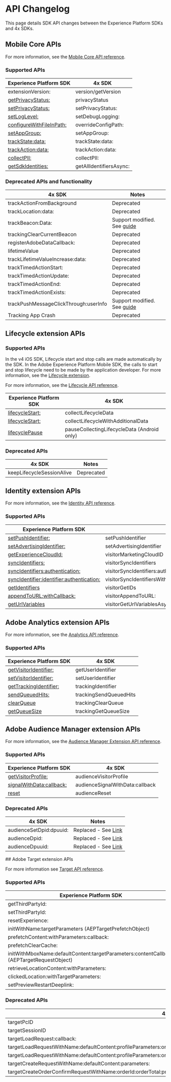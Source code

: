 # API Changelog

This page details SDK API changes between the Experience Platform SDKs and 4x SDKs.

## Mobile Core APIs

For more information, see the [Mobile Core API reference](../../base-extensions/mobile-core/api-reference.md).

### Supported APIs

| Experience Platform SDK | 4x SDK |
|---|---|
| extensionVersion: | version/getVersion |
| [getPrivacyStatus:](../privacy-and-gdpr.md#getprivacystatus) | privacyStatus |
| [setPrivacyStatus:](../privacy-and-gdpr.md#setprivacystatus) | setPrivacyStatus: |
| [setLogLevel:](../../base-extensions/mobile-core/api-reference.md#setloglevel) | setDebugLogging: |
| [configureWithFileInPath:](../../base-extensions/mobile-core/configuration/api-reference.md/#configurewithfileinpath) | overrideConfigPath: |
| [setAppGroup:](../../base-extensions/mobile-core/api-reference.md#setappgroup) | setAppGroup: |
| [trackState:data:](../../base-extensions/mobile-core/api-reference.md#trackstate) | trackState:data: |
| [trackAction:data:](../../base-extensions/mobile-core/api-reference.md#trackaction) | trackAction:data: |
| [collectPII:](../../base-extensions/mobile-core/api-reference.md#collectpii) | collectPII: |
| [getSdkIdentities:](../../base-extensions/mobile-core/identity/api-reference.md#getsdkidentities) | getAllIdentifiersAsync: |

### Deprecated APIs and functionality

| 4x SDK | Notes |
|---|---|
| trackActionFromBackground | Deprecated |
| trackLocation:data: | Deprecated |
| trackBeacon:Data: | Support modified. See [guide](../../solution-extensions/adobe-analytics/track-beacon.md) |
| trackingClearCurrentBeacon | Deprecated |
| registerAdobeDataCallback: | Deprecated |
| lifetimeValue | Deprecated |
| trackLifetimeValueIncrease:data: | Deprecated |
| trackTimedActionStart: | Deprecated |
| trackTimedActionUpdate: | Deprecated |
| trackTimedActionEnd: | Deprecated |
| trackTimedActionExists: | Deprecated |
| trackPushMessageClickThrough:userInfo | Support modified. See [guide](../faq.md#how-can-i-track-user-engagement-of-push-notifications-using-the-experience-platform-mobile-sdk) |
| Tracking App Crash | Deprecated |

## Lifecycle extension APIs

### Supported APIs

<InlineAlert variant="info" slots="text"/>

In the v4 iOS SDK, Lifecycle start and stop calls are made automatically by the SDK. In the Adobe Experience Platform Mobile SDK, the calls to start and stop lifecycle need to be made by the application developer. For more information, see the [Lifecycle extension](../../base-extensions/mobile-core/lifecycle/index.md).

For more information, see the [Lifecycle API reference](../../base-extensions/mobile-core/lifecycle/api-reference.md).

| Experience Platform SDK | 4x SDK |
|---|---|
| [lifecycleStart:](../../base-extensions/mobile-core/lifecycle/api-reference.md#lifecyclestart) | collectLifecycleData |
| [lifecycleStart:](../../base-extensions/mobile-core/lifecycle/api-reference.md#lifecyclestart) | collectLifecycleWithAdditionalData |
| [lifecyclePause](../../base-extensions/mobile-core/lifecycle/api-reference.md#lifecyclepause) | pauseCollectingLifecycleData (Android only) |

### Deprecated APIs

| 4x SDK | Notes |
|---|---|
| keepLifecycleSessionAlive | Deprecated |

## Identity extension APIs

For more information, see the [Identity API reference](../../base-extensions-mobile-core/identity/api-reference.md).

### Supported APIs

| Experience Platform SDK | 4x SDK |
|---|---|
| [setPushIdentifier:](../../base-extensions/mobile-core/identity/api-reference.md#setpushidentifier) | setPushIdentifier |
| [setAdvertisingIdentifier:](../../base-extensions/mobile-core/identity/api-reference.md#setadvertisingidentifier) | setAdvertisingIdentifier |
| [getExperienceCloudId:](../../base-extensions/mobile-core/identity/api-reference.md#getexperiencecloudid) | visitorMarketingCloudID |
| [syncIdentifiers:](../../base-extensions/mobile-core/identity/api-reference.md#syncidentifiers) | visitorSyncIdentifiers |
| [syncIdentifiers:authentication:](../../base-extensions/mobile-core/identity/api-reference.md#syncidentifiers-overloaded) | visitorSyncIdentifiers:authenticationState: |
| [syncIdentifier:identifier:authentication:](../../base-extensions/mobile-core/identity/api-reference.md#syncidentifier) |visitorSyncIdentifiersWithType:identifier:authenticationState: |
| [getIdentifiers](../../base-extensions/mobile-core/identity/api-reference.md#getidentifiers) | visitorGetIDs |
| [appendToURL:withCallback:](../../base-extensions/mobile-core/identity/api-reference.md#appendtourl--appendvisitorinfoforurl) | visitorAppendToURL: |
| [getUrlVariables](../../base-extensions/mobile-core/identity/api-reference.md#geturlvariables) | visitorGetUrlVariablesAsync: |

## Adobe Analytics extension APIs

For more information, see the [Analytics API reference](../../solution-extensions/adobe-analytics/api-reference.md).

### Supported APIs

| Experience Platform SDK | 4x SDK |
|---|---|
| [getVisitorIdentifier:](../../solution-extensions/adobe-analytics/api-reference.md#getvisitoridentifier) | getUserIdentifier |
| [setVisitorIdentifier:](../../solution-extensions/adobe-analytics/api-reference.md#setvisitoridentifier) | setUserIdentifier |
| [getTrackingIdentifier:](../../solution-extensions/adobe-analytics/api-reference.md#gettrackingidentifier) | trackingIdentifier |
| [sendQueuedHits:](../../solution-extensions/adobe-analytics/api-reference.md#sendqueuedhits) | trackingSendQueuedHits |
| [clearQueue](../../solution-extensions/adobe-analytics/api-reference.md#clearqueue) | trackingClearQueue |
| [getQueueSize](../../solution-extensions/adobe-analytics/api-reference.md#getqueuesize) | trackingGetQueueSize |

## Adobe Audience Manager extension APIs

For more information, see the [Audience Manager Extension API reference](../../solution-extensions/adobe-audience-manager/api-reference.md).

### Supported APIs

| Experience Platform SDK | 4x SDK |
|---|---|
| [​getVisitorProfile:​](../../solution-extensions/adobe-audience-manager/api-reference.md#getvisitorprofile) | audienceVisitorProfile |
| [​signalWithData:callback:​](../../solution-extensions/adobe-audience-manager/api-reference.md#signalwithdata) | audienceSignalWithData:callback |
| [​reset​](../../solution-extensions/adobe-audience-manager/api-reference.md#reset-identifiers-and-profiles) | audienceReset |

### Deprecated APIs

| 4x SDK | Notes |
| ------ | ----- |
| audienceSetDpid:dpuuid: | Replaced - See [Link](​https://experienceleague.adobe.com/docs/audience-manager/user-guide/reference/cid.html) |
| audienceDpid: | Replaced - See [Link](https://experienceleague.adobe.com/docs/audience-manager/user-guide/reference/cid.html) |
| audienceDpuuid: | Replaced - See [Link](https://experienceleague.adobe.com/docs/audience-manager/user-guide/reference/cid.html) |

​## Adobe Target extension APIs

For more information see [Target API reference](../../solution-extensions/adobe-target/api-reference.md).

### Supported APIs

| Experience Platform SDK | 4x SDK (iOS \| Android) |
| --- | --- |
| getThirdPartyId: | targetThirdPartyID |
| setThirdPartyId: | targetSetThirdPartyID |
| resetExperience: | targetClearCookies |
| initWithName:targetParameters (AEPTargetPrefetchObject) | targetPrefetchObjectWithName:mboxParameters: |
| prefetchContent:withParameters:callback: | targetPrefetchContent:withProfileParameters:callback: |
| prefetchClearCache: | targetPrefetchClearCache |
| initWithMboxName:defaultContent:targetParameters:contentCallback (AEPTargetRequestObject) | targetRequestObjectWithName:defaultContent:mboxParameters:callback: |
| retrieveLocationContent:withParameters: | targetLoadRequests:withProfileParameters: |
| clickedLocation:withTargetParameters: | locationClickedWithName:mboxParameters:productParameters:orderParameters: |
| setPreviewRestartDeeplink: | targetPreviewRestartDeepLink: |

### Deprecated APIs

| 4x SDK | Notes |
|---|---|
| targetPcID | Deprecated |
| targetSessionID | Deprecated |
| targetLoadRequest:callback: | Deprecated |
| targetLoadRequestWithName:defaultContent:profileParameters:orderParameters:mboxParameters:callback: | Deprecated |
| targetLoadRequestWithName:defaultContent:profileParameters:orderParameters:mboxParameters:requestLocationParameters:callback: | Deprecated |
| targetCreateRequestWithName:defaultContent:parameters: | Deprecated |
| targetCreateOrderConfirmRequestWithName:orderId:orderTotal:productPurchasedId:parameters: | Deprecated |
